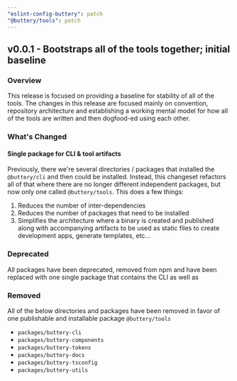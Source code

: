 ```yaml
---
"eslint-config-buttery": patch
"@buttery/tools": patch
---
```


## v0.0.1 - Bootstraps all of the tools together; initial baseline

### Overview

This release is focused on providing a baseline for stability of all of the tools. The changes in this release are focused mainly on convention, repository architecture and establishing a working mental model for how all of the tools are written and then dogfood-ed using each other.

### What's Changed

#### Single package for CLI & tool artifacts

Previously, there we're several directories / packages that installed the `@buttery/cli` and then could be installed. Instead, this changeset refactors all of that where there are no longer different independent packages, but now only one called `@buttery/tools`. This does a few things:

1. Reduces the number of inter-dependencies
2. Reduces the number of packages that need to be installed
3. Simplifies the architecture where a binary is created and published along with accompanying artifacts to be used as static files to create development apps, generate templates, etc...

### Deprecated

All packages have been deprecated, removed from npm and have been replaced with one single package that contains the CLI as well as

### Removed

All of the below directories and packages have been removed in favor of one publishable and installable package `@buttery/tools`

- `packages/buttery-cli`
- `packages/buttery-components`
- `packages/buttery-tokens`
- `packages/buttery-docs`
- `packages/buttery-tsconfig`
- `packages/buttery-utils`
